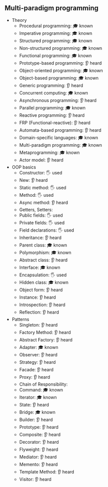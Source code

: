 ## Multi-paradigm programming

- Theory
  - Procedural programming: 🎓 known
  - Imperative programming: 🎓 known
  - Structured programming: 🎓 known
  - Non-structured programming: 🎓 known
  - Functional programming: 🎓 known
  - Prototype-based programming: 👂 heard
  - Object-oriented programming: 🎓 known
  - Object-based programming: 🎓 known
  - Generic programming: 👂 heard
  - Concurrent computing: 🎓 known
  - Asynchronous programming: 👂 heard
  - Parallel programming: 🎓 known
  - Reactive programming: 👂 heard
  - FRP (Functional-reactive): 👂 heard
  - Automata-based programming: 👂 heard
  - Domain-specific languages: 🎓 known
  - Multi-paradigm programming: 🎓 known
  - Metaprogramming: 🎓 known
  - Actor model: 👂 heard
- OOP basics
  - Constructor: 🖐️ used
  - New: 👂 heard
  - Static method: 🖐️ used
  - Method: 🖐️ used
  - Async method: 👂 heard
  - Getters, Setters:
  - Public fields: 🖐️ used
  - Private fields: 🖐️ used
  - Field declarations: 🖐️ used
  - Inheritance: 👂 heard
  - Parent class: 🎓 known
  - Polymorphism: 🎓 known
  - Abstract class: 👂 heard
  - Interface: 🎓 known
  - Encapsulation: 🖐️ used
  - Hidden class: 🎓 known
  - Object form: 👂 heard
  - Instance: 👂 heard
  - Introspection: 👂 heard
  - Reflection: 👂 heard
- Patterns
  - Singleton: 👂 heard
  - Factory Method: 👂 heard
  - Abstract Factory: 👂 heard
  - Adapter: 🎓 known
  - Observer: 👂 heard
  - Strategy: 👂 heard
  - Facade: 👂 heard
  - Proxy: 👂 heard
  - Chain of Responsibility:
  - Command: 🎓 known
  - Iterator: 🎓 known
  - State: 👂 heard
  - Bridge: 🎓 known
  - Builder: 👂 heard
  - Prototype: 👂 heard
  - Composite: 👂 heard
  - Decorator: 👂 heard
  - Flyweight: 👂 heard
  - Mediator: 👂 heard
  - Memento: 👂 heard
  - Template Method: 👂 heard
  - Visitor: 👂 heard
